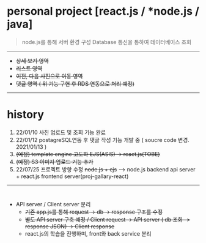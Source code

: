 # personal project [react.js / *node.js / java]

> node.js를 통해 서버 환경 구성 
> Database 통신을 통하여 데이터베이스 조회

---

- ~~상세 보기 영역~~
- ~~리스트 영역~~
- ~~이전, 다음 사진으로 이동 영역~~
- ~~댓글 영역 ( 위 기능 구현 후 RDS 연동으로 처리 예정)~~

---

# history
1. 22/01/10 사진 업로드 및  조회 기능 완료
2. 22/01/12 postagreSQL연동 후 댓글 작성 기능 개발 중 ( soucre code 변경. 2021/01/13 )
3. ~~(예정) template engine 고도화 EJS(ASIS) -> react.js(TOBE)~~
4. ~~(예정) S3 이미지 업로드 기능 추가~~
5. 22/07/25 프로젝트 방향 수정 ~~node.js + ejs~~ --> node.js backend api server + react.js frontend server(proj-gallary-react)


---

#
- API server / Client server 분리
  - ~~기존  app.js를 통해 request -> db -> response 구조를  수정~~
  - ~~별도 API server 구축 예정 / Client request -> API server ( db 조회 -> response JSON) -> Client response~~
  - react.js의 학습을 진행하며, front와 back service 분리
